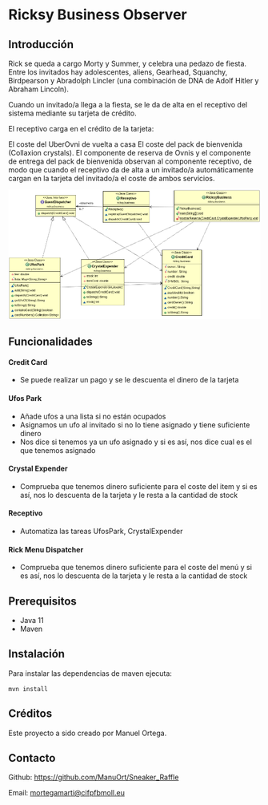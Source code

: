 #  Ricksy Business Observer

## Introducción
Rick se queda a cargo Morty y Summer, y celebra una pedazo de fiesta. Entre los invitados hay adolescentes, aliens, Gearhead, Squanchy, Birdpearson y Abradolph Lincler (una combinación de DNA de Adolf Hitler y Abraham Lincoln).

Cuando un invitado/a llega a la fiesta, se le da de alta en el receptivo del sistema mediante su tarjeta de crédito.

El receptivo carga en el crédito de la tarjeta:

El coste del UberOvni de vuelta a casa
El coste del pack de bienvenida (Collaxion crystals).
El componente de reserva de Ovnis y el componente de entrega del pack de bienvenida observan al componente receptivo, de modo que cuando el receptivo da de alta a un invitado/a automáticamente cargan en la tarjeta del invitado/a el coste de ambos servicios.


![image](diagrama/diagrama_clases_%20UML_.png)

## Funcionalidades
#### Credit Card
- Se puede realizar un pago y se le descuenta el dinero de la tarjeta

#### Ufos Park
- Añade ufos a una lista si no están ocupados
- Asignamos un ufo al invitado si no lo tiene asignado y tiene suficiente dinero
- Nos dice si tenemos ya un ufo asignado y si es así, nos dice cual es el que tenemos asignado

#### Crystal Expender
- Comprueba que tenemos dinero suficiente para el coste del item y si es así, nos lo descuenta de la tarjeta y le resta a la cantidad de stock

#### Receptivo
- Automatiza las tareas UfosPark, CrystalExpender

#### Rick Menu Dispatcher
- Comprueba que tenemos dinero suficiente para el coste del menú y si es así, nos lo descuenta de la tarjeta y le resta a la cantidad de stock

## Prerequisitos
- Java 11
- Maven

## Instalación

Para instalar las dependencias de maven ejecuta:
```
mvn install
```

## Créditos

Este proyecto a sido creado por Manuel Ortega.

## Contacto
Github: https://github.com/ManuOrt/Sneaker_Raffle

Email: mortegamarti@cifpfbmoll.eu